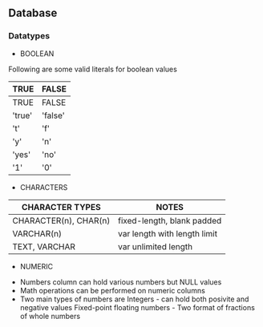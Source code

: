 ## Database 

### Datatypes

* BOOLEAN

Following are some valid literals for boolean values

| TRUE        | FALSE       |
| ----------- | ----------- |
| TRUE        | FALSE       |
| 'true'      | 'false'     |
| 't'         | 'f'         |
| 'y'         | 'n'         |
| 'yes'       | 'no'        |
| '1'         | '0'         |

* CHARACTERS


| CHARACTER TYPES           | NOTES                        |
| ------------------------- | ---------------------------- |
| CHARACTER(n), CHAR(n)     | fixed-length, blank padded   |
| VARCHAR(n)                | var length with length limit |
| TEXT, VARCHAR             | var unlimited length         |

* NUMERIC

- Numbers column can hold various numbers but NULL values
- Math operations can be performed on numeric columns
- Two main types of numbers are
  Integers - can hold both posivite and negative values
  Fixed-point floating numbers  - Two format of fractions of whole numbers
